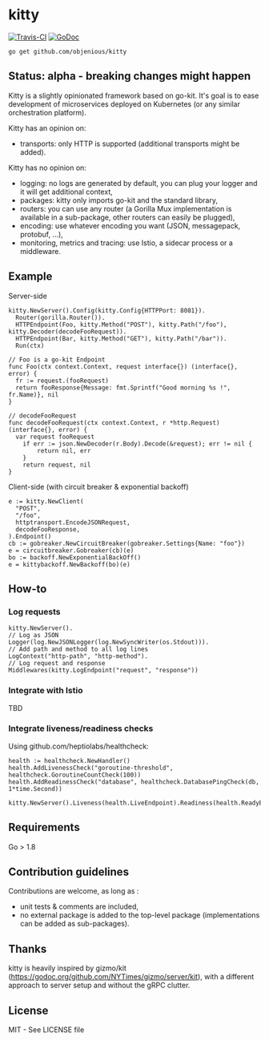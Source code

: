 # kitty
[![Travis-CI](https://travis-ci.org/objenious/kitty.svg)](https://travis-ci.org/objenious/kitty)  [![GoDoc](https://godoc.org/github.com/objenious/kitty?status.svg)](http://godoc.org/github.com/objenious/kitty)

`go get github.com/objenious/kitty`

## Status: alpha - breaking changes might happen

Kitty is a slightly opinionated framework based on go-kit.
It's goal is to ease development of microservices deployed on Kubernetes (or any similar orchestration platform).

Kitty has an opinion on:
* transports: only HTTP is supported (additional transports might be added).

Kitty has no opinion on:
* logging: no logs are generated by default, you can plug your logger and it will get additional context,
* packages: kitty only imports go-kit and the standard library,
* routers: you can use any router (a Gorilla Mux implementation is available in a sub-package, other routers can easily be plugged),
* encoding: use whatever encoding you want (JSON, messagepack, protobuf, ...),
* monitoring, metrics and tracing: use Istio, a sidecar process or a middleware.

## Example

Server-side
```
kitty.NewServer().Config(kitty.Config{HTTPPort: 8081}).
  Router(gorilla.Router()).
  HTTPEndpoint(Foo, kitty.Method("POST"), kitty.Path("/foo"), kitty.Decoder(decodeFooRequest)).
  HTTPEndpoint(Bar, kitty.Method("GET"), kitty.Path("/bar")).
  Run(ctx)

// Foo is a go-kit Endpoint
func Foo(ctx context.Context, request interface{}) (interface{}, error) {
  fr := request.(fooRequest)
  return fooResponse{Message: fmt.Sprintf("Good morning %s !", fr.Name)}, nil
}

// decodeFooRequest
func decodeFooRequest(ctx context.Context, r *http.Request) (interface{}, error) {
  var request fooRequest
	if err := json.NewDecoder(r.Body).Decode(&request); err != nil {
		return nil, err
	}
	return request, nil
}
```

Client-side (with circuit breaker & exponential backoff)
```
e := kitty.NewClient(
  "POST",
  "/foo",
  httptransport.EncodeJSONRequest,
  decodeFooResponse,
).Endpoint()
cb := gobreaker.NewCircuitBreaker(gobreaker.Settings{Name: "foo"})
e = circuitbreaker.Gobreaker(cb)(e)
bo := backoff.NewExponentialBackOff()
e = kittybackoff.NewBackoff(bo)(e)

```

## How-to

### Log requests

```
kitty.NewServer().
// Log as JSON
Logger(log.NewJSONLogger(log.NewSyncWriter(os.Stdout))).
// Add path and method to all log lines
LogContext("http-path", "http-method").
// Log request and response
Middlewares(kitty.LogEndpoint("request", "response"))
```

### Integrate with Istio

TBD

### Integrate liveness/readiness checks

Using github.com/heptiolabs/healthcheck:
```
health := healthcheck.NewHandler()
health.AddLivenessCheck("goroutine-threshold", healthcheck.GoroutineCountCheck(100))
health.AddReadinessCheck("database", healthcheck.DatabasePingCheck(db, 1*time.Second))

kitty.NewServer().Liveness(health.LiveEndpoint).Readiness(health.ReadyEndpoint)
```

## Requirements

Go > 1.8

## Contribution guidelines

Contributions are welcome, as long as :
* unit tests & comments are included,
* no external package is added to the top-level package (implementations can be added as sub-packages).

## Thanks

kitty is heavily inspired by gizmo/kit (https://godoc.org/github.com/NYTimes/gizmo/server/kit),
with a different approach to server setup and without the gRPC clutter.

## License

MIT - See LICENSE file
